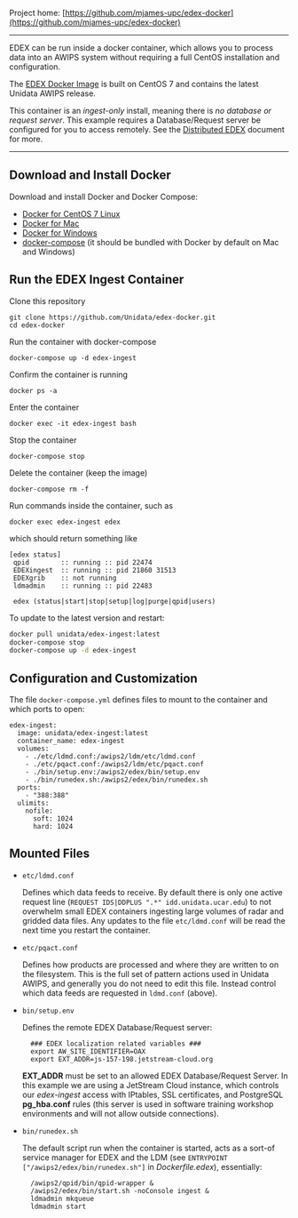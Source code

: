 Project home: [https://github.com/mjames-upc/edex-docker](https://github.com/mjames-upc/edex-docker)

---

EDEX can be run inside a docker container, which allows you to process data into an AWIPS system without requiring a full CentOS installation and configuration.

The [EDEX Docker Image](https://github.com/mjames-upc/edex-docker) is built on CentOS 7 and contains the latest Unidata AWIPS release.  

This container is an *ingest-only* install, meaning there is *no database or request server*.  This example requires a Database/Request server be configured for you to access remotely.  See the [Distributed EDEX](https://unidata.github.io/awips2/edex/distributed-computing/) document for more. 

---

## Download and Install Docker

Download and install Docker and Docker Compose:

* [Docker for CentOS 7 Linux](https://docs.docker.com/install/linux/docker-ce/centos/)
* [Docker for Mac](https://docs.docker.com/docker-for-mac/)
* [Docker for Windows](https://docs.docker.com/docker-for-windows/install/)
* [docker-compose](https://docs.docker.com/compose/) (it should be bundled with Docker by default on Mac and Windows)

## Run the EDEX Ingest Container

Clone this repository

    git clone https://github.com/Unidata/edex-docker.git
    cd edex-docker

Run the container with docker-compose

    docker-compose up -d edex-ingest

Confirm the container is running

    docker ps -a 

Enter the container

    docker exec -it edex-ingest bash    

Stop the container

    docker-compose stop

Delete the container (keep the image)

    docker-compose rm -f
    
Run commands inside the container, such as

    docker exec edex-ingest edex

which should return something like

    [edex status]
     qpid        :: running :: pid 22474
     EDEXingest  :: running :: pid 21860 31513
     EDEXgrib    :: not running
     ldmadmin    :: running :: pid 22483

     edex (status|start|stop|setup|log|purge|qpid|users)

To update to the latest version and restart:

```bash
docker pull unidata/edex-ingest:latest
docker-compose stop
docker-compose up -d edex-ingest
```

## Configuration and Customization

The file `docker-compose.yml` defines files to mount to the container and which ports to open:

    edex-ingest:
      image: unidata/edex-ingest:latest
      container_name: edex-ingest
      volumes:
        - ./etc/ldmd.conf:/awips2/ldm/etc/ldmd.conf
        - ./etc/pqact.conf:/awips2/ldm/etc/pqact.conf
        - ./bin/setup.env:/awips2/edex/bin/setup.env
        - ./bin/runedex.sh:/awips2/edex/bin/runedex.sh
      ports:
        - "388:388"
      ulimits:
        nofile:
          soft: 1024
          hard: 1024

## Mounted Files

- `etc/ldmd.conf`

    Defines which data feeds to receive. By default there is only one active request line (`REQUEST IDS|DDPLUS ".*" idd.unidata.ucar.edu`) to not overwhelm small EDEX containers ingesting large volumes of radar and gridded data files.  Any updates to the file `etc/ldmd.conf` will be read the next time you restart the container.
 
- `etc/pqact.conf`

    Defines how products are processed and where they are written to on the filesystem. This is the full set of pattern actions used in Unidata AWIPS, and generally you do not need to edit this file. Instead control which data feeds are requested in `ldmd.conf` (above).

- `bin/setup.env`

    Defines the remote EDEX Database/Request server:
    
        ### EDEX localization related variables ###
        export AW_SITE_IDENTIFIER=OAX
        export EXT_ADDR=js-157-198.jetstream-cloud.org

    **EXT_ADDR** must be set to an allowed EDEX Database/Request Server. In this example we are using a JetStream Cloud instance, which controls our *edex-ingest* access with IPtables, SSL certificates, and PostgreSQL **pg_hba.conf** rules (this server is used in software training workshop environments and will not allow outside connections). 

- `bin/runedex.sh`

    The default script run when the container is started, acts as a sort-of service manager for EDEX and the LDM (see `ENTRYPOINT ["/awips2/edex/bin/runedex.sh"]` in *Dockerfile.edex*), essentially:

        /awips2/qpid/bin/qpid-wrapper &
        /awips2/edex/bin/start.sh -noConsole ingest &
        ldmadmin mkqueue
        ldmadmin start
        
